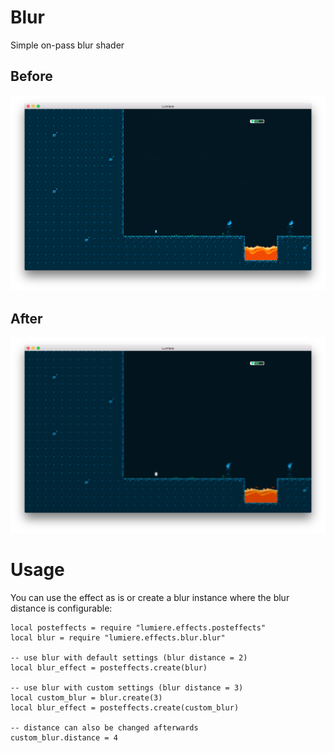 # Blur
Simple on-pass blur shader

## Before
![](../doc/original.png)

## After
![](../doc/blur.png)

# Usage
You can use the effect as is or create a blur instance where the blur distance is configurable:

	local posteffects = require "lumiere.effects.posteffects"
	local blur = require "lumiere.effects.blur.blur"

	-- use blur with default settings (blur distance = 2)
	local blur_effect = posteffects.create(blur)

	-- use blur with custom settings (blur distance = 3)
	local custom_blur = blur.create(3)
	local blur_effect = posteffects.create(custom_blur)

	-- distance can also be changed afterwards
	custom_blur.distance = 4
